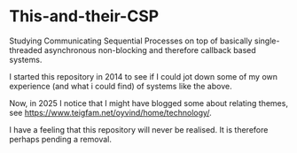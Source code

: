 This-and-their-CSP
==================

Studying Communicating Sequential Processes on top of basically single-threaded asynchronous non-blocking and therefore callback based systems.

I started this repository in 2014 to see if I could jot down some of my own experience (and what i could find) of systems like the above.

Now, in 2025 I notice that I might have blogged some about relating themes, see https://www.teigfam.net/oyvind/home/technology/. 

I have a feeling that this repository will never be realised. It is therefore perhaps pending a removal.
